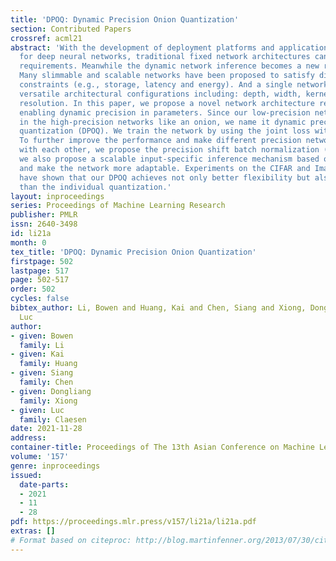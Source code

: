 ```yaml
---
title: 'DPOQ: Dynamic Precision Onion Quantization'
section: Contributed Papers
crossref: acml21
abstract: 'With the development of deployment platforms and application scenarios
  for deep neural networks, traditional fixed network architectures cannot meet the
  requirements. Meanwhile the dynamic network inference becomes a new research trend.
  Many slimmable and scalable networks have been proposed to satisfy different resource
  constraints (e.g., storage, latency and energy). And a single network may support
  versatile architectural configurations including: depth, width, kernel size, and
  resolution. In this paper, we propose a novel network architecture reuse strategy
  enabling dynamic precision in parameters. Since our low-precision networks are wrapped
  in the high-precision networks like an onion, we name it dynamic precision onion
  quantization (DPOQ). We train the network by using the joint loss with scaled gradients.
  To further improve the performance and make different precision network compatible
  with each other, we propose the precision shift batch normalization (PSBN). And
  we also propose a scalable input-specific inference mechanism based on this architecture
  and make the network more adaptable. Experiments on the CIFAR and ImageNet dataset
  have shown that our DPOQ achieves not only better flexibility but also higher accuracy
  than the individual quantization.'
layout: inproceedings
series: Proceedings of Machine Learning Research
publisher: PMLR
issn: 2640-3498
id: li21a
month: 0
tex_title: 'DPOQ: Dynamic Precision Onion Quantization'
firstpage: 502
lastpage: 517
page: 502-517
order: 502
cycles: false
bibtex_author: Li, Bowen and Huang, Kai and Chen, Siang and Xiong, Dongliang and Claesen,
  Luc
author:
- given: Bowen
  family: Li
- given: Kai
  family: Huang
- given: Siang
  family: Chen
- given: Dongliang
  family: Xiong
- given: Luc
  family: Claesen
date: 2021-11-28
address:
container-title: Proceedings of The 13th Asian Conference on Machine Learning
volume: '157'
genre: inproceedings
issued:
  date-parts:
  - 2021
  - 11
  - 28
pdf: https://proceedings.mlr.press/v157/li21a/li21a.pdf
extras: []
# Format based on citeproc: http://blog.martinfenner.org/2013/07/30/citeproc-yaml-for-bibliographies/
---
```

